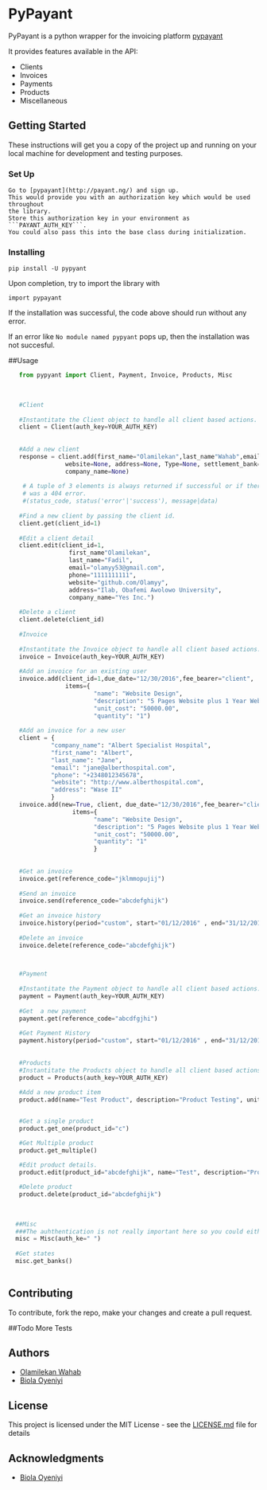 # PyPayant

PyPayant is a python wrapper for the invoicing platform [pypayant](http://payant.ng/)

It provides features available in the API:

* Clients
* Invoices
* Payments
* Products
* Miscellaneous

## Getting Started

These instructions will get you a copy of the project up and running on your local machine for development and testing purposes.

### Set Up
    Go to [pypayant](http://payant.ng/) and sign up.
    This would provide you with an authorization key which would be used throughout
    the library.
    Store this authorization key in your environment as ```PAYANT_AUTH_KEY```.
    You could also pass this into the base class during initialization.

### Installing

```
pip install -U pypyant
```


Upon completion, try to import the library with

```
import pypayant
```

If the installation was successful, the code above should run without any error.

If an error like ```No module named pypyant``` pops up, then the installation was not succesful.


##Usage

```python
   from pypyant import Client, Payment, Invoice, Products, Misc
   
   
   
   #Client
   
   #Instantitate the Client object to handle all client based actions.  
   client = Client(auth_key=YOUR_AUTH_KEY)
    
    
   #Add a new client
   response = client.add(first_name="Olamilekan",last_name"Wahab",email="olamyy53@gmail.com",phone="000000000000",
                website=None, address=None, Type=None, settlement_bank=None, account_number=None,
                company_name=None)
    
    # A tuple of 3 elements is always returned if successful or if there
    # was a 404 error.
    #(status_code, status('error'|'success'), message|data)
    
   #Find a new client by passing the client id.
   client.get(client_id=1)
    
   #Edit a client detail
   client.edit(client_id=1,
                 first_name"Olamilekan",
                 last_name="Fadil",
                 email="olamyy53@gmail.com",
                 phone="1111111111",
                 website="github.com/Olamyy",
                 address="Ilab, Obafemi Awolowo University",
                 company_name="Yes Inc.") 
    
   #Delete a client
   client.delete(client_id)
   
   #Invoice
   
   #Instantitate the Invoice object to handle all client based actions.  
   invoice = Invoice(auth_key=YOUR_AUTH_KEY)  
   
   #Add an invoice for an existing user
   invoice.add(client_id=1,due_date="12/30/2016",fee_bearer="client",
                items={
                        "name": "Website Design",
                        "description": "5 Pages Website plus 1 Year Web Hosting",
                        "unit_cost": "50000.00",
                        "quantity": "1")
   
   #Add an invoice for a new user
   client = {
            "company_name": "Albert Specialist Hospital",
            "first_name": "Albert",
            "last_name": "Jane",
            "email": "jane@alberthospital.com",
            "phone": "+2348012345678",
            "website": "http://www.alberthospital.com",
            "address": "Wase II"
            }
   invoice.add(new=True, client, due_date="12/30/2016",fee_bearer="client",
                  items={
                        "name": "Website Design",
                        "description": "5 Pages Website plus 1 Year Web Hosting",
                        "unit_cost": "50000.00",
                        "quantity": "1" 
                        }
    
    
   #Get an invoice
   invoice.get(reference_code="jklmmopujij")
   
   #Send an invoice
   invoice.send(reference_code="abcdefghijk")
   
   #Get an invoice history
   invoice.history(period="custom", start="01/12/2016" , end="31/12/2016")
   
   #Delete an invoice
   invoice.delete(reference_code="abcdefghijk")
   


   #Payment
   
   #Instantitate the Payment object to handle all client based actions.  
   payment = Payment(auth_key=YOUR_AUTH_KEY)
    
   #Get  a new payment
   payment.get(reference_code="abcdfgjhi")
   
   #Get Payment History
   payment.history(period="custom", start="01/12/2016" , end="31/12/2016")
   
   
   #Products
   #Instantitate the Products object to handle all client based actions.  
   product = Products(auth_key=YOUR_AUTH_KEY)
   
   #Add a new product item
   product.add(name="Test Product", description="Product Testing", unit_cost="15000", type="product")


   #Get a single product
   product.get_one(product_id="c")

   #Get Multiple product
   product.get_multiple()

   #Edit product details.
   product.edit(product_id="abcdefghijk", name="Test", description="Product", unit_cost="12000", type="service")
    
   #Delete product
   product.delete(product_id="abcdefghijk")
   
  
    
  ##Misc
  ###The auhthentication is not really important here so you could either leave it as an empty string or still pass it.
  misc = Misc(auth_ke=" ")
  
  #Get states
  misc.get_banks()
   
```


## Contributing

To contribute, fork the repo, make your  changes and create a pull request.


##Todo
 More Tests

## Authors

* [Olamilekan Wahab](https://github.com/Olamyy)
* [Biola Oyeniyi](https://github.com/gbozee)



## License

This project is licensed under the MIT License - see the [LICENSE.md](LICENSE.md) file for details

## Acknowledgments

* [Biola Oyeniyi](https://github.com/gbozee)



